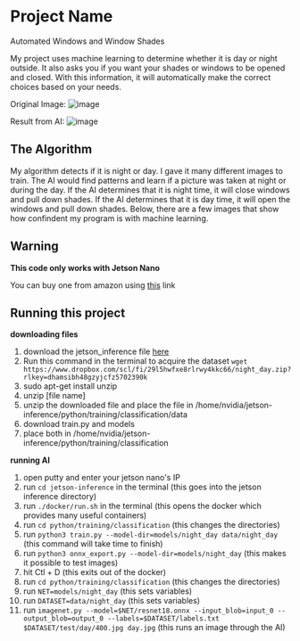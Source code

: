 # Project Name
Automated Windows and Window Shades

My project uses machine learning to determine whether it is day or night outside. It also asks you if you want your shades or windows to be opened and closed. With this information, it will automatically make the correct choices based on your needs.

Original Image:
![image](https://github.com/Matrixmli/AutoShadesWindows/assets/78279532/0adf8b5f-52c0-413e-9e41-9b224d46470f)

Result from AI:
![image](https://github.com/Matrixmli/AutoShadesWindows/assets/78279532/9d951e30-6b16-499f-8ce1-006b678805b7)

## The Algorithm
My algorithm detects if it is night or day. I gave it many different images to train. The AI would find patterns and learn if a picture was taken at night or during the day. If the AI determines that it is night time, it will close windows and pull down shades. If the AI determines that it is day time, it will open the windows and pull down shades. Below, there are a few images that show how confindent my program is with machine learning.


## Warning

**This code only works with Jetson Nano**

You can buy one from amazon using [this](https://www.amazon.com/NVIDIA-Jetson-Nano-Developer-945-13450-0000-100/dp/B084DSDDLT/ref=asc_df_B084DSDDLT/?tag=hyprod-20&linkCode=df0&hvadid=416652333997&hvpos=&hvnetw=g&hvrand=2605406615134929580&hvpone=&hvptwo=&hvqmt=&hvdev=c&hvdvcmdl=&hvlocint=&hvlocphy=1018145&hvtargid=pla-893453703291&psc=1&tag=&ref=&adgrpid=100759324064&hvpone=&hvptwo=&hvadid=416652333997&hvpos=&hvnetw=g&hvrand=2605406615134929580&hvqmt=&hvdev=c&hvdvcmdl=&hvlocint=&hvlocphy=1018145&hvtargid=pla-893453703291) link

## Running this project

**downloading files**

1) download the jetson_inference file [here](https://github.com/dusty-nv/jetson-inference.git)
2) Run this command in the terminal to acquire the dataset `wget https://www.dropbox.com/scl/fi/29l5hwfxe8rlrwy4kkc66/night_day.zip?rlkey=dhamsibh48gzyjcfz5702390k`
3) sudo apt-get install unzip
4) unzip [file name]
5) unzip the downloaded file and place the file in /home/nvidia/jetson-inference/python/training/classification/data
6) download train.py and models
7) place both in /home/nvidia/jetson-inference/python/training/classification

**running AI**

1) open putty and enter your jetson nano's IP
2) run `cd jetson-inference` in the terminal (this goes into the jetson inference directory)
4) run `./docker/run.sh` in the terminal (this opens the docker which provides many useful containers)
5) run `cd python/training/classification` (this changes the directories)
6) run `python3 train.py --model-dir=models/night_day data/night_day` (this command will take time to finish)
7) run `python3 onnx_export.py --model-dir=models/night_day` (this makes it possible to test images)
8) hit Ctl + D (this exits out of the docker)
9) run `cd python/training/classification` (this changes the directories)
10) run `NET=models/night_day` (this sets variables)
11) run `DATASET=data/night_day` (this sets variables)
12) run `imagenet.py --model=$NET/resnet18.onnx --input_blob=input_0 --output_blob=output_0 --labels=$DATASET/labels.txt $DATASET/test/day/400.jpg day.jpg` (this runs an image through the AI)


